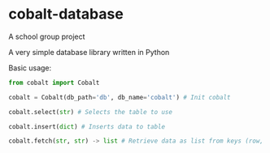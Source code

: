 # cobalt-database

A school group project

A very simple database library written in Python

Basic usage:

```python
from cobalt import Cobalt

cobalt = Cobalt(db_path='db', db_name='cobalt') # Init cobalt

cobalt.select(str) # Selects the table to use

cobalt.insert(dict) # Inserts data to table

cobalt.fetch(str, str) -> list # Retrieve data as list from keys (row, column)
```


